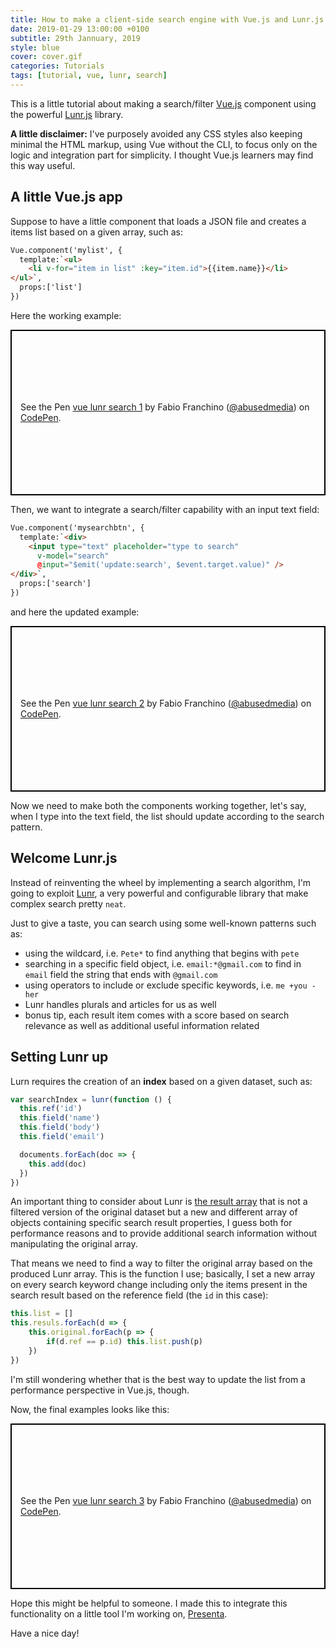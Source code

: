 ```yaml
---
title: How to make a client-side search engine with Vue.js and Lunr.js
date: 2019-01-29 13:00:00 +0100
subtitle: 29th Jannuary, 2019
style: blue
cover: cover.gif
categories: Tutorials
tags: [tutorial, vue, lunr, search]
---
```


This is a little tutorial about making a search/filter [Vue.js](https://www.vuejs.org/) component using the powerful [Lunr.js](https://lunrjs.com/) library.

**A little disclaimer:** I've purposely avoided any CSS styles also keeping minimal the HTML markup, using Vue without the CLI, to focus only on the logic and integration part for simplicity. I thought Vue.js learners may find this way useful.

## A little Vue.js app

Suppose to have a little component that loads a JSON file and creates a items list based on a given array, such as:

```html
Vue.component('mylist', {
  template:`<ul>
    <li v-for="item in list" :key="item.id">{{item.name}}</li>
</ul>`,
  props:['list']
})
```

Here the working example:

<p class="codepen" data-height="265" data-theme-id="0" data-default-tab="js,result" data-user="abusedmedia" data-slug-hash="wNzBQY" style="height: 265px; box-sizing: border-box; display: flex; align-items: center; justify-content: center; border: 2px solid black; margin: 1em 0; padding: 1em;" data-pen-title="vue lunr search 1">
  <span>See the Pen <a href="https://codepen.io/abusedmedia/pen/wNzBQY/">
  vue lunr search 1</a> by Fabio Franchino (<a href="https://codepen.io/abusedmedia">@abusedmedia</a>)
  on <a href="https://codepen.io">CodePen</a>.</span>
</p>

Then, we want to integrate a search/filter capability with an input text field:

```html
Vue.component('mysearchbtn', {
  template:`<div>
    <input type="text" placeholder="type to search"
      v-model="search"
      @input="$emit('update:search', $event.target.value)" />
</div>`,
  props:['search']
})
```

and here the updated example:

<p class="codepen" data-height="265" data-theme-id="0" data-default-tab="js,result" data-user="abusedmedia" data-slug-hash="ErgjYN" style="height: 265px; box-sizing: border-box; display: flex; align-items: center; justify-content: center; border: 2px solid black; margin: 1em 0; padding: 1em;" data-pen-title="vue lunr search 2">
  <span>See the Pen <a href="https://codepen.io/abusedmedia/pen/ErgjYN/">
  vue lunr search 2</a> by Fabio Franchino (<a href="https://codepen.io/abusedmedia">@abusedmedia</a>)
  on <a href="https://codepen.io">CodePen</a>.</span>
</p>

Now we need to make both the components working together, let's say, when I type into the text field, the list should update according to the search pattern.

## Welcome Lunr.js

Instead of reinventing the wheel by implementing a search algorithm, I'm going to exploit [Lunr](https://lunrjs.com/), a very powerful and configurable library that make complex search pretty `neat`.

Just to give a taste, you can search using some well-known patterns such as:

- using the wildcard, i.e. `Pete*` to find anything that begins with `pete`
- searching in a specific field object, i.e. `email:*@gmail.com` to find in `email` field the string that ends with `@gmail.com`
- using operators to include or exclude specific keywords, i.e. `me +you -her` 
- Lunr handles plurals and articles for us as well
- bonus tip, each result item comes with a score based on search relevance as well as additional useful information related

## Setting Lunr up 

Lurn requires the creation of an **index** based on a given dataset, such as:

```js
var searchIndex = lunr(function () {
  this.ref('id')
  this.field('name')
  this.field('body')
  this.field('email')

  documents.forEach(doc => {
    this.add(doc)
  })
})
```

An important thing to consider about Lunr is [the result array](https://lunrjs.com/guides/core_concepts.html#search-results) that is not a filtered version of the original dataset but a new and different array of objects containing specific search result properties, I guess both for performance reasons and to provide additional search information without manipulating the original array.

That means we need to find a way to filter the original array based on the produced Lunr array. This is the function I use; basically, I set a new array on every search keyword change including only the items present in the search result based on the reference field (the `id` in this case):

```js
this.list = []
this.resuls.forEach(d => {
    this.original.forEach(p => {
        if(d.ref == p.id) this.list.push(p)
    })
})
```

I'm still wondering whether that is the best way to update the list from a performance perspective in Vue.js, though.

Now, the final examples looks like this:

<p class="codepen" data-height="265" data-theme-id="0" data-default-tab="js,result" data-user="abusedmedia" data-slug-hash="GzjJEP" style="height: 265px; box-sizing: border-box; display: flex; align-items: center; justify-content: center; border: 2px solid black; margin: 1em 0; padding: 1em;" data-pen-title="vue lunr search 3">
  <span>See the Pen <a href="https://codepen.io/abusedmedia/pen/GzjJEP/">
  vue lunr search 3</a> by Fabio Franchino (<a href="https://codepen.io/abusedmedia">@abusedmedia</a>)
  on <a href="https://codepen.io">CodePen</a>.</span>
</p>

Hope this might be helpful to someone. I made this to integrate this functionality on a little tool I'm working on, [Presenta](https://www.presenta.cc/).

Have a nice day!